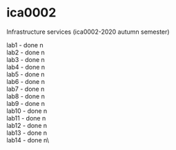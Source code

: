 # ica0002

Infrastructure services (ica0002-2020 autumn semester)

lab1 - done n\
lab2 - done n\
lab3 - done n\
lab4 - done n\
lab5 - done n\
lab6 - done n\
lab7 - done n\
lab8 - done n\
lab9 - done n\
lab10 - done n\
lab11 - done n\
lab12 - done n\
lab13 - done n\
lab14 - done n\
